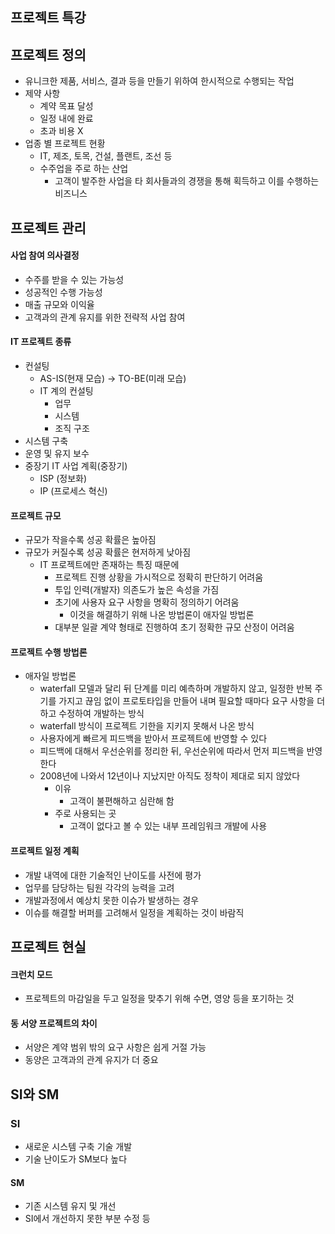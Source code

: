 ## 프로젝트 특강

## 프로젝트 정의

- 유니크한 제품, 서비스, 결과 등을 만들기 위하여 한시적으로 수행되는 작업
- 제약 사항
  - 계약 목표 달성
  - 일정 내에 완료
  - 초과 비용 X
- 업종 별 프로젝트 현황
  - IT, 제조, 토목, 건설, 플랜트, 조선 등
  - 수주업을 주로 하는 산업
    - 고객이 발주한 사업을 타 회사들과의 경쟁을 통해 획득하고 이를 수행하는 비즈니스
  



## 프로젝트 관리

#### 사업 참여 의사결정

- 수주를 받을 수 있는 가능성
- 성공적인 수행 가능성
- 매출 규모와 이익율
- 고객과의 관계 유지를 위한 전략적 사업 참여

#### IT 프로젝트 종류

- 컨설팅
  - AS-IS(현재 모습) -> TO-BE(미래 모습)
  - IT 계의 컨설팅
    - 업무
    - 시스템
    - 조직 구조
- 시스템 구축
- 운영 및 유지 보수
- 중장기 IT 사업 계획(중장기)
  - ISP (정보화)
  - IP (프로세스 혁신)

#### 프로젝트 규모

- 규모가 작을수록 성공 확률은 높아짐
- 규모가 커질수록 성공 확률은 현저하게 낮아짐
  - IT 프로젝트에만 존재하는 특징 때문에
    - 프로젝트 진행 상황을 가시적으로 정확히 판단하기 어려움
    - 투입 인력(개발자) 의존도가 높은 속성을 가짐
    - 초기에 사용자 요구 사항을 명확히 정의하기 어려움
      - 이것을 해결하기 위해 나온 방법론이 애자일 방법론
    - 대부분 일괄 계약 형태로 진행하여 초기 정확한 규모 산정이 어려움

#### 프로젝트 수행 방법론

- 애자일 방법론
  - waterfall 모델과 달리 뒤 단계를 미리 예측하며 개발하지 않고, 일정한 반복 주기를 가지고 끊임 없이 프로토타입을 만들어 내며 필요할 때마다 요구 사항을 더하고 수정하여 개발하는 방식
  - waterfall 방식이 프로젝트 기한을 지키지 못해서 나온 방식
  - 사용자에게 빠르게 피드백을 받아서 프로젝트에 반영할 수 있다
  - 피드백에 대해서 우선순위를 정리한 뒤, 우선순위에 따라서 먼저 피드백을 반영한다
  - 2008년에 나와서 12년이나 지났지만 아직도 정착이 제대로 되지 않았다
    - 이유
      - 고객이 불편해하고 심란해 함
    - 주로 사용되는 곳
      - 고객이 없다고 볼 수 있는 내부 프레임워크 개발에 사용



#### 프로젝트 일정 계획

- 개발 내역에 대한 기술적인 난이도를 사전에 평가
- 업무를 담당하는 팀원 각각의 능력을 고려
- 개발과정에서 예상치 못한 이슈가 발생하는 경우
- 이슈를 해결할 버퍼를 고려해서 일정을 계획하는 것이 바람직

## 프로젝트 현실

#### 크런치 모드

- 프로젝트의 마감일을 두고 일정을 맞추기 위해 수면, 영양 등을 포기하는 것



#### 동 서양 프로젝트의 차이

- 서양은 계약 범위 밖의 요구 사항은 쉽게 거절 가능
- 동양은 고객과의 관계 유지가 더 중요

## SI와 SM

### SI

- 새로운 시스템 구축 기술 개발
- 기술 난이도가 SM보다 높다

#### SM

- 기존 시스템 유지 및 개선
- SI에서 개선하지 못한 부분 수정 등